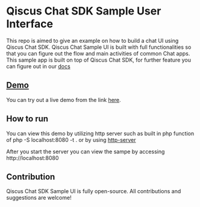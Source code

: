# Qiscus Chat SDK Sample User Interface

This repo is aimed to give an example on how to build a chat UI using Qiscus Chat SDK. Qiscus Chat Sample UI is built with full functionalities so that you can figure out the flow and main activities of common Chat apps. This sample app is built on top of Qiscus Chat SDK, for further feature you can figure out in our [docs](https://docs.qiscus.com/web/latest/introduction)

## [Demo](https://qiscus-sdk-sample.now.sh)
You can try out a live demo from the link [here](https://qiscus-sdk-sample.now.sh).  

## How to run

You can view this demo by utilizing http server such as built in php
function of php -S localhost:8080 -t . or by using [http-server](https://github.com/indexzero/http-server)

After you start the server you can view the sampe by accessing http://localhost:8080

## Contribution
Qiscus Chat SDK Sample UI is fully open-source. All contributions and suggestions are welcome!

